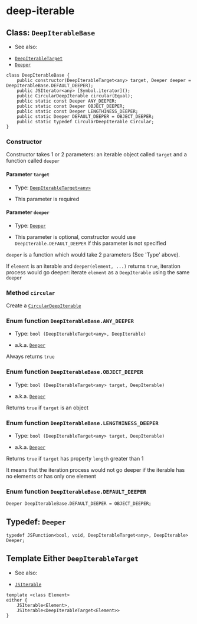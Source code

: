 
# deep-iterable

## Class: `DeepIterableBase`

 * See also:
  - [`DeepIterableTarget`](./deep-iterable-base.md#template-either-deepiterabletarget)
  - [`Deeper`](./deep-iterable-base.md#typedef-deeper)

```
class DeepIterableBase {
	public constructor(DeepIterableTarget<any> target, Deeper deeper = DeepIterableBase.DEFAULT_DEEPER);
	public JSIterator<any> [Symbol.iterator]();
	public CircularDeepIterable circular(Equal);
	public static const Deeper ANY_DEEPER;
	public static const Deeper OBJECT_DEEPER;
	public static const Deeper LENGTHINESS_DEEPER;
	public static Deeper DEFAULT_DEEPER = OBJECT_DEEPER;
	public static typedef CircularDeepIterable Circular;
}
```

### Constructor

Constructor takes 1 or 2 parameters: an iterable object called `target` and a function called `deeper`

#### Parameter `target`

 * Type: [`DeepIterableTarget<any>`](./deep-iterable-base.md#template-either-deepiterabletarget)

 * This parameter is required

#### Parameter `deeper`

 * Type: [`Deeper`](./deep-iterable-base.md#typedef-deeper)

 * This parameter is optional, constructor would use `DeepIterable.DEFAULT_DEEPER` if this parameter is not specified

`deeper` is a function which would take 2 parameters (See 'Type' above).

If `element` is an iterable and `deeper(element, ...)` returns `true`, iteration process would go deeper: iterate `element` as a `DeepIterable` using the same `deeper`

### Method `circular`

Create a [`CircularDeepIterable`](./circular-deep-iterable.md)

### Enum function `DeepIterableBase.ANY_DEEPER`

 * Type: `bool (DeepIterableTarget<any>, DeepIterable)`
  - a.k.a. [`Deeper`](./deep-iterable-base.md#typedef-deeper)

Always returns `true`

### Enum function `DeepIterableBase.OBJECT_DEEPER`

 * Type: `bool (DeepIterableTarget<any> target, DeepIterable)`
  - a.k.a. [`Deeper`](./deep-iterable-base.md#typedef-deeper)

Returns `true` if `target` is an object

### Enum function `DeepIterableBase.LENGTHINESS_DEEPER`

 * Type: `bool (DeepIterableTarget<any> target, DeepIterable)`
  - a.k.a. [`Deeper`](./deep-iterable-base.md#typedef-deeper)

Returns `true` if `target` has property `length` greater than 1

It means that the iteration process would not go deeper if the iterable has no elements or has only one element

### Enum function `DeepIterableBase.DEFAULT_DEEPER`

```
Deeper DeepIterableBase.DEFAULT_DEEPER = OBJECT_DEEPER;
```

## Typedef: `Deeper`

```
typedef JSFunction<bool, void, DeepIterableTarget<any>, DeepIterable> Deeper;
```

## Template Either `DeepIterableTarget`

 * See also:
  - [`JSIterable`](../global/readme.md#struct-jsiterable)

```
template <class Element>
either {
	JSIterable<Element>,
	JSIterable<DeepIterableTarget<Element>>
}
```

